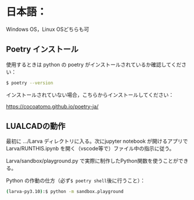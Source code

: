 # 日本語：
Windows OS，Linux OSどちらも可

## Poetry インストール
使用するときは python の poetry がインストールされているか確認してください：

```bash
$ poetry --version
```

インストールされていない場合，こちらからインストールしてください：

https://cocoatomo.github.io/poetry-ja/


## LUALCADの動作
最初に .../Larva ディレクトリに入る。次にjupyter notebook が開けるアプリで Larva/RUNTHIS.ipynb を開く（vscode等で）ファイル中の指示に従う。

Larva/sandbox/playground.py で実際に制作したPython関数を使うことができる。

Python の作動の仕方（必ず```$ poetry shell```後に行うこと）：
```bash
(larva-py3.10):$ python -m sandbox.playground
```